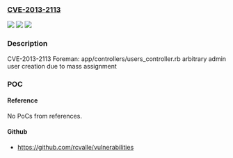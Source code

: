 ### [CVE-2013-2113](https://cve.mitre.org/cgi-bin/cvename.cgi?name=CVE-2013-2113)
![](https://img.shields.io/static/v1?label=Product&message=OpenStack%203%20for%20RHEL%206&color=blue)
![](https://img.shields.io/static/v1?label=Version&message=!%200%3A1.1.10009-3.el6ost%20&color=brighgreen)
![](https://img.shields.io/static/v1?label=Vulnerability&message=Improper%20Authorization&color=brighgreen)

### Description

CVE-2013-2113 Foreman: app/controllers/users_controller.rb arbitrary admin user creation due to mass assignment

### POC

#### Reference
No PoCs from references.

#### Github
- https://github.com/rcvalle/vulnerabilities

